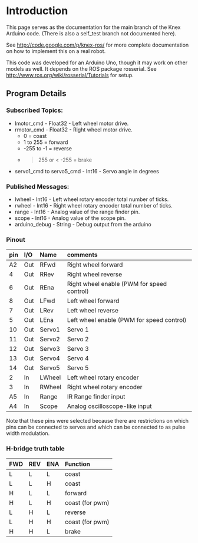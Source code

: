 # Introduction #

This page serves as the documentation for the main branch of the Knex Arduino code.  (There is also a self\_test branch not documented here).

See http://code.google.com/p/knex-ros/ for more complete documentation on how to implement this on a real robot.

This code was developed for an Arduino Uno, though it may work on other models as well.  It depends on the ROS package rosserial.  See http://www.ros.org/wiki/rosserial/Tutorials for setup.

## Program Details ##

### Subscribed Topics: ###
  * lmotor\_cmd - Float32 - Left wheel motor drive.
  * rmotor\_cmd - Float32 - Right wheel motor drive.
    * 0 = coast
    * 1 to 255 = forward
    * -255 to -1 = reverse
    * > 255 or < -255 = brake
  * servo1\_cmd to servo5\_cmd - Int16 - Servo angle in degrees

### Published Messages: ###
  * lwheel - Int16 - Left wheel rotary encoder total number of ticks.
  * rwheel - Int16 - Right wheel rotary encoder total number of ticks.
  * range - Int16 - Analog value of the range finder pin.
  * scope - Int16 - Analog value of the scope pin.
  * arduino\_debug - String - Debug output from the arduino

### Pinout ###
| pin | I/O | Name | comments |
|:----|:----|:-----|:---------|
| A2  | Out | RFwd | Right wheel forward |
| 4   | Out | RRev | Right wheel reverse |
| 6   | Out | REna | Right wheel enable (PWM for speed control) |
| 8   | Out | LFwd | Left wheel forward |
| 7   | Out | LRev | Left wheel reverse |
| 5   | Out | LEna | Left wheel enable (PWM for speed control) |
| 10  | Out | Servo1 | Servo 1 |
| 11  | Out | Servo2 | Servo 2 |
| 12  | Out | Servo3 | Servo 3 |
| 13  | Out | Servo4 | Servo 4 |
| 14  | Out | Servo5 | Servo 5 |
| 2   | In  | LWheel | Left wheel rotary encoder |
| 3   | In  | RWheel | Right wheel rotary encoder |
| A5  | In  | Range  | IR Range finder input |
| A4  | In  | Scope  | Analog oscilloscope-like input |

Note that these pins were selected because there are restrictions on which pins can be connected to servos and which can be connected to as pulse width modulation.

### H-bridge truth table ###

| FWD | REV | ENA | Function |
|:----|:----|:----|:---------|
| L   | L   | L   | coast |
| L   | L   | H   | coast |
| H   | L   | L   | forward |
| H   | L   | H   | coast (for pwm) |
| L   | H   | L   | reverse |
| L   | H   | H   | coast (for pwm)  |
| H   | H   | L   | brake |